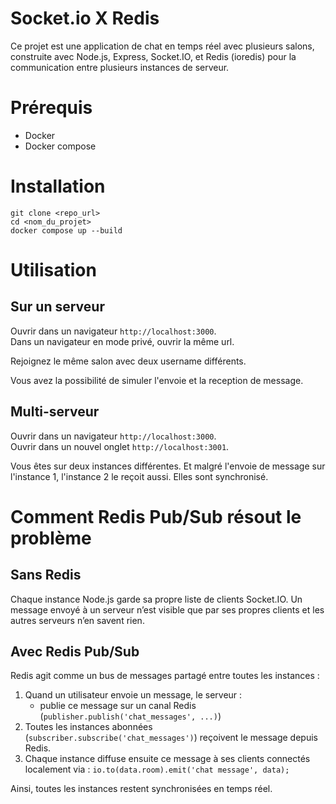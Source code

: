 # Socket.io X Redis

Ce projet est une application de chat en temps réel avec plusieurs salons, construite avec Node.js, Express, Socket.IO, et Redis (ioredis) pour la communication entre plusieurs instances de serveur.

# Prérequis

- Docker
- Docker compose

# Installation

```
git clone <repo_url>
cd <nom_du_projet>
docker compose up --build
```

# Utilisation

## Sur un serveur

Ouvrir dans un navigateur `http://localhost:3000`.<br>
Dans un navigateur en mode privé, ouvrir la même url.

Rejoignez le même salon avec deux username différents.

Vous avez la possibilité de simuler l'envoie et la reception de message.

## Multi-serveur

Ouvrir dans un navigateur `http://localhost:3000`.<br>
Ouvrir dans un nouvel onglet `http://localhost:3001`.

Vous êtes sur deux instances différentes. Et malgré l'envoie de message sur l'instance 1, l'instance 2 le reçoit aussi.
Elles sont synchronisé.

# Comment Redis Pub/Sub résout le problème

## Sans Redis

Chaque instance Node.js garde sa propre liste de clients Socket.IO.
Un message envoyé à un serveur n’est visible que par ses propres clients et les autres serveurs n’en savent rien.

## Avec Redis Pub/Sub

Redis agit comme un bus de messages partagé entre toutes les instances :
1. Quand un utilisateur envoie un message, le serveur :
    - publie ce message sur un canal Redis (`publisher.publish('chat_messages', ...)`)
2. Toutes les instances abonnées (`subscriber.subscribe('chat_messages')`) reçoivent le message depuis Redis.
3. Chaque instance diffuse ensuite ce message à ses clients connectés localement via : `io.to(data.room).emit('chat message', data);`

Ainsi, toutes les instances restent synchronisées en temps réel.